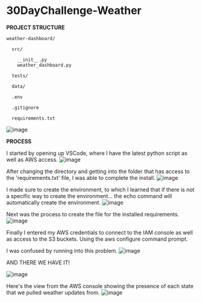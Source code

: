 # 30DayChallenge-Weather
**PROJECT STRUCTURE**
```
weather-dashboard/

  src/
  
    __init__.py
    weather_dashboard.py
    
  tests/
  
  data/
  
  .env
  
  .gitignore
  
  requirements.txt
```

![image](https://github.com/user-attachments/assets/fee2824a-9c65-4a4f-b5d2-0f6c0efb6118)

**PROCESS**

I started by opening up VSCode, where I have the latest python script as well as AWS access. 
![image](https://github.com/user-attachments/assets/a19878fb-8c56-4a0c-b363-72452b0359c8)

After changing the directory and getting into the folder that has access to the 'requirements.txt' file, I was able to complete the install. 
![image](https://github.com/user-attachments/assets/af39f43c-86ca-4a59-96b9-859ce60b7a8e)

I made sure to create the environment, to which I learned that if there is not a specific way to create the environment... the echo command will automatically create the environment. 
![image](https://github.com/user-attachments/assets/887c3420-b445-4320-8919-fd5a78f49858)

Next was the process to create the file for the installed requirements. 
![image](https://github.com/user-attachments/assets/9d016711-3a7a-4baf-8099-631ea3a94101)

Finally I entered my AWS credentials to connect to the IAM console as well as access to the S3 buckets. Using the aws configure command prompt.

I was confused by running into this problem. 
![image](https://github.com/user-attachments/assets/7a5c2fe7-d1f7-4112-b24e-3d3f03eb2c7d)

AND THERE WE HAVE IT!

![image](https://github.com/user-attachments/assets/4ac723d0-4261-48f2-935f-be3dbc1accf7)

Here's the view from the AWS console showing the presence of each state that we pulled weather updates from. 
![image](https://github.com/user-attachments/assets/cceee123-3694-45f4-82b3-90316716354d)
